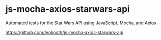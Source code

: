 # js-mocha-axios-starwars-api
Automated tests for the Star Wars API using JavaScript, Mocha, and Axios

https://github.com/leobooth/js-mocha-axios-starwars-api
